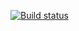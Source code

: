 [![Build status](https://ci.appveyor.com/api/projects/status/c7bueohqexbdn7ws?svg=true)](https://ci.appveyor.com/project/PavelSobyanin/js-the-toolkit-dz-8-1)

